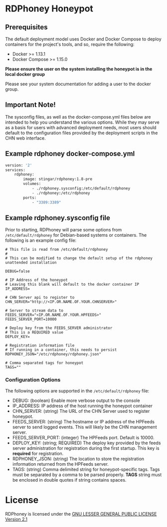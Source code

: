 RDPhoney Honeypot
=================

## Prerequisites

The default deployment model uses Docker and Docker Compose to deploy containers for the project's tools, and so, require the following:

* Docker >= 1.13.1
* Docker Compose >= 1.15.0

**Please ensure the user on the system installing the honeypot is in the local
 docker group**
 
 Please see your system documentation for adding a user to the docker group.

## Important Note!
The sysconfig files, as well as the docker-compose.yml files below are intended 
to help you understand the various options. While they may serve as a basis 
for users with advanced deployment needs, most users should default to the 
configuration files provided by the deployment scripts in the CHN web interface.

## Example rdphoney docker-compose.yml
```dockerfile
version: '2'
services:
    rdphoney:
        image: stingar/rdphoney:1.8-pre
        volumes:
            - ./rdphoney.sysconfig:/etc/default/rdphoney
            - ./rdphoney:/etc/rdphoney
        ports:
            - "3389:3389"
```

## Example rdphoney.sysconfig file

Prior to starting, RDPhoney will parse some options from `/etc/default/rdphoney` for Debian-based systems or containers. The following is an example config file:

```
# This file is read from /etc/default/rdphoney
#
# This can be modified to change the default setup of the rdphoney unattended installation

DEBUG=false

# IP Address of the honeypot
# Leaving this blank will default to the docker container IP
IP_ADDRESS=

# CHN Server api to register to
CHN_SERVER="http://<IP.OR.NAME.OF.YOUR.CHNSERVER>"

# Server to stream data to
FEEDS_SERVER="<IP.OR.NAME.OF.YOUR.HPFEEDS>"
FEEDS_SERVER_PORT=10000

# Deploy key from the FEEDS_SERVER administrator
# This is a REQUIRED value
DEPLOY_KEY=

# Registration information file
# If running in a container, this needs to persist
RDPHONEY_JSON="/etc/rdphoney/rdphoney.json"

# Comma separated tags for honeypot
TAGS=""
```

### Configuration Options

The following options are supported in the `/etc/default/rdphoney` file:

* DEBUG: (boolean) Enable more verbose output to the console
* IP_ADDRESS: IP address of the host running the honeypot container
* CHN_SERVER: (string) The URL of the CHN Server used to register honeypot.
* FEEDS_SERVER: (string) The hostname or IP address of the HPFeeds server to send logged events. This will likely be the CHN management server.
* FEEDS_SERVER_PORT: (integer) The HPFeeds port. Default is 10000.
* DEPLOY_KEY: (string; REQUIRED) The deploy key provided by the feeds server administration for registration during the first startup. This key is **required** for registration.
* RDPHONEY_JSON: (string) The location to store the registration information returned from the HPFeeds server.
* TAGS: (string) Comma delimited string for honeypot-specific tags. Tags must be separated by a comma to be parsed properly. **TAGS** string must be enclosed in double quotes if string contains spaces.


# License

RDPhoney is licensed under the [GNU LESSER GENERAL PUBLIC LICENSE Version 2.1](https://raw.githubusercontent.com/CommunityHoneyNetwork/rdphoney/master/LICENSE)

